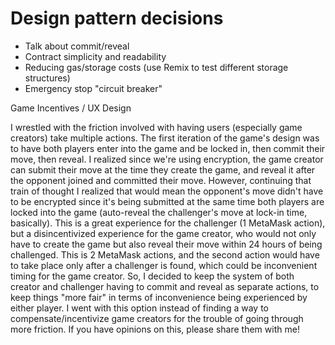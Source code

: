# Design pattern decisions

- Talk about commit/reveal
- Contract simplicity and readability
- Reducing gas/storage costs (use Remix to test different storage structures)
- Emergency stop "circuit breaker"


Game Incentives / UX Design

I wrestled with the friction involved with having users (especially game creators) take multiple actions. The first iteration of the game's design was to have both players enter into the game and be locked in, then commit their move, then reveal. I realized since we're using encryption, the game creator can submit their move at the time they create the game, and reveal it after the opponent joined and committed their move. However, continuing that train of thought I realized that would mean the opponent's move didn't have to be encrypted since it's being submitted at the same time both players are locked into the game (auto-reveal the challenger's move at lock-in time, basically). This is a great experience for the challenger (1 MetaMask action), but a disincentivized experience for the game creator, who would not only have to create the game but also reveal their move within 24 hours of being challenged. This is 2 MetaMask actions, and the second action would have to take place only after a challenger is found, which could be inconvenient timing for the game creator. So, I decided to keep the system of both creator and challenger having to commit and reveal as separate actions, to keep things "more fair" in terms of inconvenience being experienced by either player. I went with this option instead of finding a way to compensate/incentivize game creators for the trouble of going through more friction. If you have opinions on this, please share them with me!
